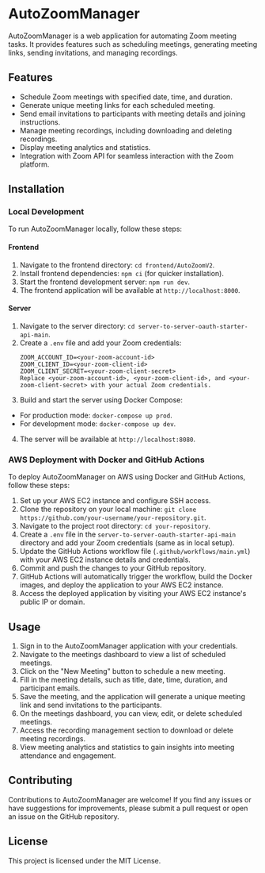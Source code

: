 # AutoZoomManager

AutoZoomManager is a web application for automating Zoom meeting tasks. It provides features such as scheduling meetings, generating meeting links, sending invitations, and managing recordings.

## Features

- Schedule Zoom meetings with specified date, time, and duration.
- Generate unique meeting links for each scheduled meeting.
- Send email invitations to participants with meeting details and joining instructions.
- Manage meeting recordings, including downloading and deleting recordings.
- Display meeting analytics and statistics.
- Integration with Zoom API for seamless interaction with the Zoom platform.

## Installation

### Local Development

To run AutoZoomManager locally, follow these steps:

#### Frontend

1. Navigate to the frontend directory: `cd frontend/AutoZoomV2`.
2. Install frontend dependencies: `npm ci` (for quicker installation).
3. Start the frontend development server: `npm run dev`.
4. The frontend application will be available at `http://localhost:8000`.

#### Server

1. Navigate to the server directory: `cd server-to-server-oauth-starter-api-main`.
2. Create a `.env` file and add your Zoom credentials:
   ```plaintext
   ZOOM_ACCOUNT_ID=<your-zoom-account-id>
   ZOOM_CLIENT_ID=<your-zoom-client-id>
   ZOOM_CLIENT_SECRET=<your-zoom-client-secret>
   Replace <your-zoom-account-id>, <your-zoom-client-id>, and <your-zoom-client-secret> with your actual Zoom credentials.
   ```
3. Build and start the server using Docker Compose:

- For production mode: `docker-compose up prod`.
- For development mode: `docker-compose up dev`.

4. The server will be available at `http://localhost:8080`.

### AWS Deployment with Docker and GitHub Actions

To deploy AutoZoomManager on AWS using Docker and GitHub Actions, follow these steps:

1. Set up your AWS EC2 instance and configure SSH access.
2. Clone the repository on your local machine: `git clone https://github.com/your-username/your-repository.git`.
3. Navigate to the project root directory: `cd your-repository`.
4. Create a `.env` file in the `server-to-server-oauth-starter-api-main` directory and add your Zoom credentials (same as in local setup).
5. Update the GitHub Actions workflow file (`.github/workflows/main.yml`) with your AWS EC2 instance details and credentials.
6. Commit and push the changes to your GitHub repository.
7. GitHub Actions will automatically trigger the workflow, build the Docker images, and deploy the application to your AWS EC2 instance.
8. Access the deployed application by visiting your AWS EC2 instance's public IP or domain.

## Usage

1. Sign in to the AutoZoomManager application with your credentials.
2. Navigate to the meetings dashboard to view a list of scheduled meetings.
3. Click on the "New Meeting" button to schedule a new meeting.
4. Fill in the meeting details, such as title, date, time, duration, and participant emails.
5. Save the meeting, and the application will generate a unique meeting link and send invitations to the participants.
6. On the meetings dashboard, you can view, edit, or delete scheduled meetings.
7. Access the recording management section to download or delete meeting recordings.
8. View meeting analytics and statistics to gain insights into meeting attendance and engagement.

## Contributing

Contributions to AutoZoomManager are welcome! If you find any issues or have suggestions for improvements, please submit a pull request or open an issue on the GitHub repository.

## License

This project is licensed under the MIT License.
